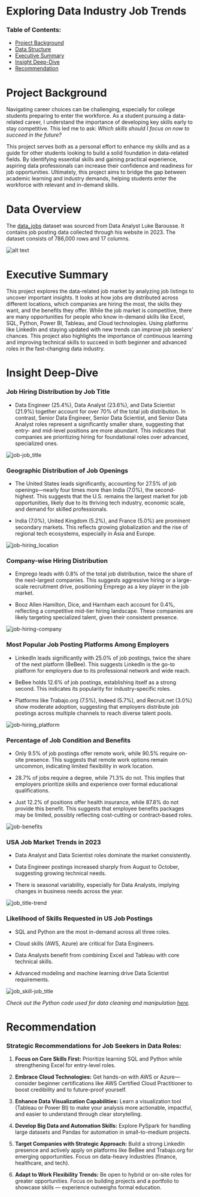 # Exploring Data Industry Job Trends

### **Table of Contents:**

- [Project Background](#project-background)
- [Data Structure](#data-overview)
- [Executive Summary](#executive-summary)
- [Insight Deep-Dive](#insight-deep-dive)
- [Recommendation](#recommendation)

# Project Background
Navigating career choices can be challenging, especially for college students preparing to enter the workforce. As a student pursuing a data-related career, I understand the importance of developing key skills early to stay competitive. This led me to ask: *Which skills should I focus on now to succeed in the future?*

This project serves both as a personal effort to enhance my skills and as a guide for other students looking to build a solid foundation in data-related fields. By identifying essential skills and gaining practical experience, aspiring data professionals can increase their confidence and readiness for job opportunities. Ultimately, this project aims to bridge the gap between academic learning and industry demands, helping students enter the workforce with relevant and in-demand skills.

# Data Overview
The [data_jobs](https://huggingface.co/datasets/lukebarousse/data_jobs) dataset was sourced from Data Analyst Luke Barousse. It contains job posting data collected through his website in 2023. The dataset consists of 786,000 rows and 17 columns.

![alt text](data_joba_ERD.png)

# Executive Summary
This project explores the data-related job market by analyzing job listings to uncover important insights. It looks at how jobs are distributed across different locations, which companies are hiring the most, the skills they want, and the benefits they offer. While the job market is competitive, there are many opportunities for people who know in-demand skills like Excel, SQL, Python, Power BI, Tableau, and Cloud technologies. Using platforms like LinkedIn and staying updated with new trends can improve job seekers' chances. This project also highlights the importance of continuous learning and improving technical skills to succeed in both beginner and advanced roles in the fast-changing data industry.

# Insight Deep-Dive

### Job Hiring Distribution by Job Title

- Data Engineer (25.4%), Data Analyst (23.6%), and Data Scientist (21.9%) together account for over 70% of the total job distribution. In contrast, Senior Data Engineer, Senior Data Scientist, and Senior Data Analyst roles represent a significantly smaller share, suggesting that entry- and mid-level positions are more abundant. This indicates that companies are prioritizing hiring for foundational roles over advanced, specialized ones.


![job-job_title](data_visualization/job-job_title.png)

### Geographic Distribution of Job Openings

- The United States leads significantly, accounting for 27.5% of job openings—nearly four times more than India (7.0%), the second-highest. This suggests that the U.S. remains the largest market for job opportunities, likely due to its thriving tech industry, economic scale, and demand for skilled professionals.

- India (7.0%), United Kingdom (5.2%), and France (5.0%) are prominent secondary markets. This reflects growing globalization and the rise of regional tech ecosystems, especially in Asia and Europe.

![job-hiring_location](data_visualization/job-hiring_location.png)

### Company-wise Hiring Distribution

- Emprego leads with 0.8% of the total job distribution, twice the share of the next-largest companies. This suggests aggressive hiring or a large-scale recruitment drive, positioning Emprego as a key player in the job market.

- Booz Allen Hamilton, Dice, and Harnham each account for 0.4%, reflecting a competitive mid-tier hiring landscape. These companies are likely targeting specialized talent, given their consistent presence.

![job-hiring-company](data_visualization/job-hiring_company.png)

### Most Popular Job Posting Platforms Among Employers

- LinkedIn leads significantly with 25.0% of job postings, twice the share of the next platform (BeBee). This suggests LinkedIn is the go-to platform for employers due to its professional network and wide reach.

- BeBee holds 12.6% of job postings, establishing itself as a strong second. This indicates its popularity for industry-specific roles.

- Platforms like Trabajo.org (7.5%), Indeed (5.7%), and Recruit.net (3.0%) show moderate adoption, suggesting that employers distribute job postings across multiple channels to reach diverse talent pools.

![job-hiring_platform](data_visualization/job-hiring_platform.png)

### Percentage of Job Condition and Benefits

- Only 9.5% of job postings offer remote work, while 90.5% require on-site presence. This suggests that remote work options remain uncommon, indicating limited flexibility in work location.

-  28.7% of jobs require a degree, while 71.3% do not. This implies that employers prioritize skills and experience over formal educational qualifications.

- Just 12.2% of positions offer health insurance, while 87.8% do not provide this benefit. This suggests that employee benefits packages may be limited, possibly reflecting cost-cutting or contract-based roles.


![job-benefits](data_visualization/job-benefits.png)

### USA Job Market Trends in 2023

- Data Analyst and Data Scientist roles dominate the market consistently.

- Data Engineer postings increased sharply from August to October, suggesting growing technical needs.

- There is seasonal variability, especially for Data Analysts, implying changes in business needs across the year.

![job_title-trend](data_visualization/job_title-trend.png)


### Likelihood of Skills Requested in US Job Postings

- SQL and Python are the most in-demand across all three roles.

- Cloud skills (AWS, Azure) are critical for Data Engineers.

- Data Analysts benefit from combining Excel and Tableau with core technical skills.

- Advanced modeling and machine learning drive Data Scientist requirements.

![job_skill-job_title](data_visualization/job_skill-job_title.png)

*Check out the Python code used for data cleaning and manipulation [here](Exploratory_Data_Analysis.ipynb).*

# Recommendation
### **Strategic Recommendations for Job Seekers in Data Roles:**

1. **Focus on Core Skills First:** Prioritize learning SQL and Python while strengthening Excel for entry-level roles.

2. **Embrace Cloud Technologies:** Get hands-on with AWS or Azure—consider beginner certifications like AWS Certified Cloud Practitioner to boost credibility and to future-proof yourself.

3. **Enhance Data Visualization Capabilities:** Learn a visualization tool (Tableau or Power BI) to make your analysis more actionable, impactful, and easier to understand through clear storytelling.

4. **Develop Big Data and Automation Skills:** Explore PySpark for handling large datasets and Pandas for automation in small-to-medium projects.

5. **Target Companies with Strategic Approach:** Build a strong LinkedIn presence and actively apply on platforms like BeBee and Trabajo.org for emerging opportunities. Focus on data-heavy industries (finance, healthcare, and tech). 

6. **Adapt to Work Flexibility Trends:** Be open to hybrid or on-site roles for greater opportunities. Focus on building projects and a portfolio to showcase skills — experience outweighs formal education.

